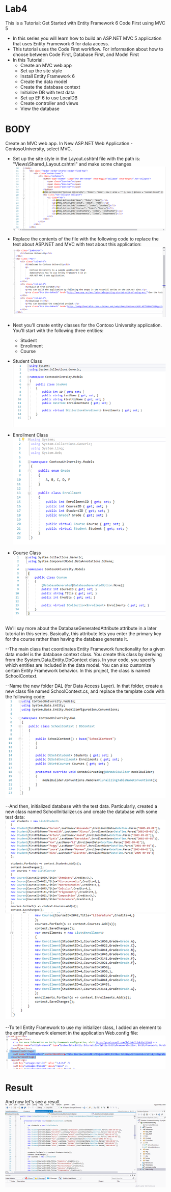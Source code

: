 # Lab4
This is a Tutorial: Get Started with Entity Framework 6 Code First using MVC 5

- In this series you will learn how to build an ASP.NET MVC 5 application that uses Entity Framework 6 for data access.
- This tutorial uses the Code First workflow. For information about how to choose between Code First, Database First, and Model First
- In this Tutorial:
  - Create an MVC web app
  - Set up the site style
  - Install Entity Framework 6
  - Create the data model
  - Create the database context
  - Initialize DB with test data
  - Set up EF 6 to use LocalDB
  - Create controller and views
  - View the database
# BODY
Create an MVC web app.
In New ASP.NET Web Application - ContosoUniversity, select MVC.
- Set up the site style in the Layout.cshtml file with the path is: "Views\Shared_Layout.cshtml" and make some changes
![add text](https://github.com/hieunt-gcd17166/Lab4/blob/master/ContosoUniversity/img/Layout.PNG)
- Replace the contents of the file with the following code to replace the text about ASP.NET and MVC with text about this application:
![add text](https://github.com/hieunt-gcd17166/Lab4/blob/master/ContosoUniversity/img/ViewIndex.PNG)
- Next you'll create entity classes for the Contoso University application. You'll start with the following three entities:
  - Student
  - Enrollment
  - Course

- Student Class
![add text](https://github.com/hieunt-gcd17166/Lab4/blob/master/ContosoUniversity/img/StudentClass.PNG)
- Enrollment Class
![add text](https://github.com/hieunt-gcd17166/Lab4/blob/master/ContosoUniversity/img/EnrollmentClass.PNG)
- Course Class
![add text](https://github.com/hieunt-gcd17166/Lab4/blob/master/ContosoUniversity/img/CourseClass.PNG)

We'll say more about the DatabaseGeneratedAttribute attribute in a later tutorial in this series. Basically, this attribute lets you enter the primary key for the course rather than having the database generate it.

--The main class that coordinates Entity Framework functionality for a given data model is the database context class. You create this class by deriving from the System.Data.Entity.DbContext class. In your code, you specify which entities are included in the data model. You can also customize certain Entity Framework behavior. In this project, the class is named SchoolContext.

--Name the new folder DAL (for Data Access Layer). In that folder, create a new class file named SchoolContext.cs, and replace the template code with the following code:
![add text](https://github.com/hieunt-gcd17166/Lab4/blob/master/ContosoUniversity/img/SchoolContext.PNG)

--And then, initialized database with the test data. Particularly, created a new class named SchoolInitializer.cs and create the database with some test data: 
![add text](https://github.com/hieunt-gcd17166/Lab4/blob/master/ContosoUniversity/img/DataSchool.PNG)
![add text](https://github.com/hieunt-gcd17166/Lab4/blob/master/ContosoUniversity/img/Data2.PNG)

--To tell Entity Framework to use my initializer class, I added an element to the entityFramework element in the application Web.config file: 
![add text](https://github.com/hieunt-gcd17166/Lab4/blob/master/ContosoUniversity/img/ConnectString.PNG)

# Result 
And now let's see a result
![add text](https://github.com/hieunt-gcd17166/Lab4/blob/master/ContosoUniversity/img/Demo1.gif)
